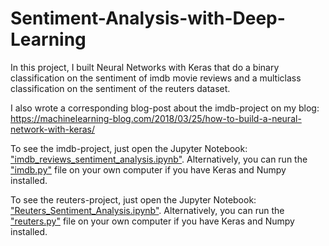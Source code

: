 # Sentiment-Analysis-with-Deep-Learning

In this project, I built Neural Networks with Keras that do a binary classification on the sentiment of imdb movie reviews and a multiclass classification on the sentiment of the reuters dataset.

I also wrote a corresponding blog-post about the imdb-project on my blog: https://machinelearning-blog.com/2018/03/25/how-to-build-a-neural-network-with-keras/


To see the imdb-project, just open the Jupyter Notebook: ["imdb_reviews_sentiment_analysis.ipynb"](https://github.com/Donges-Niklas/Sentiment-Analysis-with-Deep-Learning/blob/master/imdb_reviews_sentiment_analysis.ipynb). Alternatively, you can run the ["imdb.py"](https://github.com/Donges-Niklas/Sentiment-Analysis-with-Deep-Learning/blob/master/imdb.py) file on your own computer if you have Keras and Numpy installed. 


To see the reuters-project, just open the Jupyter Notebook: ["Reuters_Sentiment_Analysis.ipynb"](https://github.com/Donges-Niklas/Sentiment-Analysis-with-Deep-Learning/blob/master/Reuters_Sentiment_Analysis.ipynb). Alternatively, you can run the ["reuters.py"](https://github.com/Donges-Niklas/Sentiment-Analysis-with-Deep-Learning/blob/master/reuters.py) file on your own computer if you have Keras and Numpy installed.
